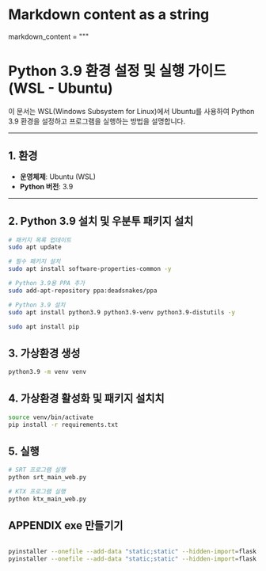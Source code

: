 # Markdown content as a string
markdown_content = """
# Python 3.9 환경 설정 및 실행 가이드 (WSL - Ubuntu)

이 문서는 WSL(Windows Subsystem for Linux)에서 Ubuntu를 사용하여 Python 3.9 환경을 설정하고 프로그램을 실행하는 방법을 설명합니다.

---

## 1. 환경
- **운영체제**: Ubuntu (WSL)
- **Python 버전**: 3.9

---

## 2. Python 3.9 설치 및 우분투 패키지 설치


```bash
# 패키지 목록 업데이트
sudo apt update

# 필수 패키지 설치
sudo apt install software-properties-common -y

# Python 3.9용 PPA 추가
sudo add-apt-repository ppa:deadsnakes/ppa

# Python 3.9 설치
sudo apt install python3.9 python3.9-venv python3.9-distutils -y

sudo apt install pip

```

## 3. 가상환경 생성
```bash
python3.9 -m venv venv

```

## 4. 가상환경 활성화 및 패키지 설치치

```bash
source venv/bin/activate
pip install -r requirements.txt

```

## 5. 실행
```bash
# SRT 프로그램 실행
python srt_main_web.py

# KTX 프로그램 실행
python ktx_main_web.py
```


## APPENDIX exe 만들기기

```bash

pyinstaller --onefile --add-data "static;static" --hidden-import=flask --hidden-import=flask.sessions --name=SRTReservationApp srt_main_web.py
pyinstaller --onefile --add-data "static;static" --hidden-import=flask --hidden-import=flask.sessions --name=KTXReservationApp ktx_main_web.py

```
